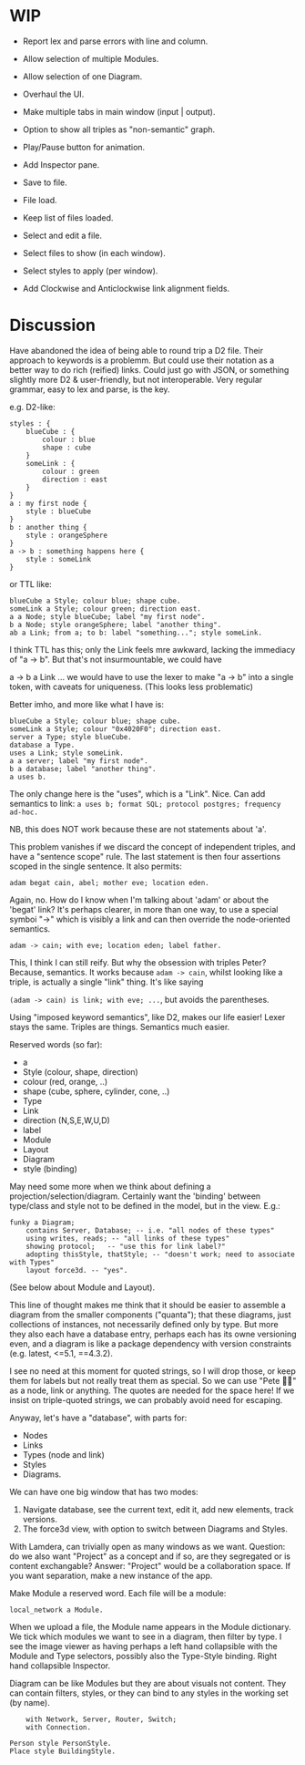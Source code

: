 
# WIP

- Report lex and parse errors with line and column.
- Allow selection of multiple Modules.
- Allow selection of one Diagram.
- Overhaul the UI.
- Make multiple tabs in main window (input | output).
- Option to show all triples as "non-semantic" graph.
- Play/Pause button for animation.

- Add Inspector pane.
- Save to file.
- File load.
- Keep list of files loaded.
- Select and edit a file.
- Select files to show (in each window).
- Select styles to apply (per window).

- Add Clockwise and Anticlockwise link alignment fields.

# Discussion

Have abandoned the idea of being able to round trip a D2 file. Their approach to keywords is a problemm.
But could use their notation as a better way to do rich (reified) links.
Could just go with JSON, or something slightly more D2 & user-friendly, but not interoperable.
Very regular grammar, easy to lex and parse, is the key.

e.g. D2-like:

```
styles : {
    blueCube : {
        colour : blue
        shape : cube
    }
    someLink : {
        colour : green
        direction : east
    }
}
a : my first node {
    style : blueCube
}
b : another thing {
    style : orangeSphere
}
a -> b : something happens here {
    style : someLink
}
```

or TTL like:

```
blueCube a Style; colour blue; shape cube.
someLink a Style; colour green; direction east.
a a Node; style blueCube; label "my first node".
b a Node; style orangeSphere; label "another thing".
ab a Link; from a; to b: label "something..."; style someLink.
```

I think TTL has this; only the Link feels mre awkward, lacking the immediacy of "a -> b".
But that's not insurmountable, we could have

a -> b a Link ...
we would have to use the lexer to make "a -> b" into a single token, with caveats for uniqueness.
(This looks less problematic)

Better imho, and more like what I have is:

```
blueCube a Style; colour blue; shape cube.
someLink a Style; colour "0x4020F0"; direction east.
server a Type; style blueCube.
database a Type.
uses a Link; style someLink.
a a server; label "my first node".
b a database; label "another thing".
a uses b.
```

The only change here is the "uses", which is a "Link". Nice.
Can add semantics to link:
`a uses b; format SQL; protocol postgres; frequency ad-hoc.`

NB, this does NOT work because these are not statements about 'a'.

This problem vanishes if we discard the concept of independent triples, and have
a "sentence scope" rule. The last statement is then four assertions scoped in 
the single sentence. It also permits:

`adam begat cain, abel; mother eve; location eden.`

Again, no. How do I know when I'm talking about 'adam' or about the 'begat' link?
It's perhaps clearer, in more than one way, to use a special symboi "->" which is
visibly a link and can then override the node-oriented semantics.

`adam -> cain; with eve; location eden; label father.`

This, I think I can still reify. 
But why the obsession with triples Peter? 
Because, semantics.
It works because `adam -> cain`, whilst looking like a triple, is actually 
a single "link" thing. It's like saying

`(adam -> cain) is link; with eve; ...`, but avoids the parentheses.

Using "imposed keyword semantics", like D2, makes our life easier!
Lexer stays the same. Triples are things. Semantics much easier.

Reserved words (so far):
- a
- Style (colour, shape, direction)
- colour (red, orange, ..)
- shape  (cube, sphere, cylinder, cone, ..)
- Type 
- Link 
- direction (N,S,E,W,U,D)
- label 
- Module
- Layout
- Diagram
- style (binding)

May need some more when we think about defining a projection/selection/diagram. Certainly want the 'binding' between type/class and style not to be defined in the model, but in the view.
E.g.:

```
funky a Diagram;
    contains Server, Database; -- i.e. "all nodes of these types"
    using writes, reads; -- "all links of these types"
    showing protocol;   -- "use this for link label?"
    adopting thisStyle, thatStyle; -- "doesn't work; need to associate with Types"
    layout force3d. -- "yes".
```

(See below about Module and Layout).

This line of thought makes me think that it should be easier to assemble a diagram from
the smaller components ("quanta"); that these diagrams, just collections of instances,
not necessarily defined only by type. But more they also each have a database entry, perhaps
each has its owne versioning even, and a diagram is like a package dependency with version
constraints (e.g. latest, <=5.1, ==4.3.2).

I see no need at this moment for quoted strings, so I will drop those, or keep them for labels but not really treat them as special. So we can use "Pete 🤷‍♂️" as a node, link or anything. The quotes are needed for the space here! 
If we insist on triple-quoted strings, we can probably avoid need for escaping.

Anyway, let's have a "database", with parts for:
- Nodes
- Links
- Types (node and link)
- Styles
- Diagrams.

We can have one big window that has two modes:
1. Navigate database, see the current text, edit it, add new elements, track versions.
2. The force3d view, with option to switch between Diagrams and Styles.

With Lamdera, can trivially open as many windows as we want.
Question: do we also want "Project" as a concept and if so, are they segregated or is content exchangable?
Answer: "Project" would be a collaboration space. If you want separation, make a new instance of the app.

Make Module a reserved word. Each file will be a module:

```local_network a Module.```

When we upload a file, the Module name appears in the Module dictionary.
We tick which modules we want to see in a diagram, then filter by type.
I see the image viewer as having perhaps a left hand collapsible with the Module and Type selectors,
possibly also the Type-Style binding. Right hand collapsible Inspector.

Diagram can be like Modules but they are about visuals not content. They can contain
filters, styles, or they can bind to any styles in the working set (by name).

```topology a Diagram
    with Network, Server, Router, Switch;
    with Connection.

Person style PersonStyle.
Place style BuildingStyle.
````